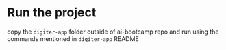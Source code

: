 # Run the project

copy the `digiter-app` folder outside of ai-bootcamp repo and run using the commands mentioned in `digiter-app` README
